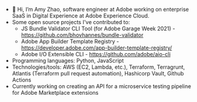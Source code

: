 - 👋 Hi, I’m Amy Zhao, software engineer at Adobe working on enterprise SaaS in Digital Experience at Adobe Experience Cloud.
- Some open source projects I've contributed to:
  - JS Bundle Validator CLI Tool (for Adobe Garage Week 2021) - https://github.com/bhovhannes/bundle-validator
  - Adobe App Builder Template Registry - https://developer.adobe.com/app-builder-template-registry/
  - Adobe I/O Extensible CLI - https://github.com/adobe/aio-cli
- Programming languages: Python, JavaScript
- Technologies/tools: AWS (EC2, Lambda, etc.), Terraform, Terragrunt, Atlantis (Terraform pull request automation), Hashicorp Vault, Github Actions
- Currently working on creating an API for a microservice testing pipeline for Adobe Marketplace extensions 
<!---
AmyJZhao/AmyJZhao is a ✨ special ✨ repository because its `README.md` (this file) appears on your GitHub profile.
You can click the Preview link to take a look at your changes.
--->
